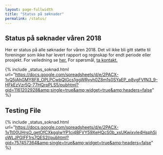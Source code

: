 ```yaml
---
layout: page-fullwidth
title: "Status på søknader"
permalink: /status/
---
```


## Status på søknader våren 2018
Her er status på alle søknader for våren 2018. Det vil ikke bli gitt støtte til foreninger som ikke har levert rapport og regnskap for endt periode eller prosjekt. For veiledning se [her.](/veiledning_for_dokumentasjon/) For spørsmål, [ta kontakt.](/kontakt/)


{% include _status_soknad.html url="https://docs.google.com/spreadsheets/d/e/2PACX-1vQ5jAhGMY8F8_OPLPCwbQtGcs1ggWRyvh0Z8m1s0SYaEP_p8vgFVfN3_9-HFkEzVzr5Q-77HQrpPLS5/pubhtml?gid=1161202928&amp;single=true&amp;widget=true&amp;headers=false" %}

## Testing File
{% include _status_soknad.html url="https://docs.google.com/spreadsheets/d/e/2PACX-1vTt00UHrsO_getOfCXkgglwYP1cj4BFVY59XeHQcS0b_xsUKwixvle4HsphSjoWLJPGIFF1rs7QES2l/pubhtml?gid=757457364&amp;single=true&amp;widget=true&amp;headers=false" %}
